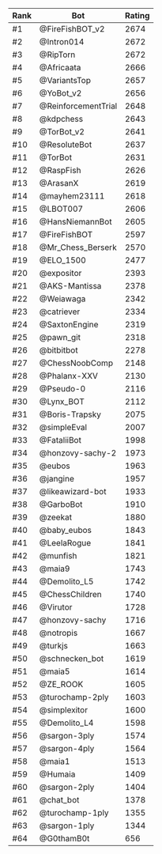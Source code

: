 Rank|Bot|Rating
---|---|---
#1|@FireFishBOT_v2|2674
#2|@Intron014|2672
#3|@RipTorn|2672
#4|@Africaata|2666
#5|@VariantsTop|2657
#6|@YoBot_v2|2656
#7|@ReinforcementTrial|2648
#8|@kdpchess|2643
#9|@TorBot_v2|2641
#10|@ResoluteBot|2637
#11|@TorBot|2631
#12|@RaspFish|2626
#13|@ArasanX|2619
#14|@mayhem23111|2618
#15|@LBOT007|2606
#16|@HansNiemannBot|2605
#17|@FireFishBOT|2597
#18|@Mr_Chess_Berserk|2570
#19|@ELO_1500|2477
#20|@expositor|2393
#21|@AKS-Mantissa|2378
#22|@Weiawaga|2342
#23|@catriever|2334
#24|@SaxtonEngine|2319
#25|@pawn_git|2318
#26|@bitbitbot|2278
#27|@ChessNoobComp|2148
#28|@Phalanx-XXV|2130
#29|@Pseudo-0|2116
#30|@Lynx_BOT|2112
#31|@Boris-Trapsky|2075
#32|@simpleEval|2007
#33|@FataliiBot|1998
#34|@honzovy-sachy-2|1973
#35|@eubos|1963
#36|@jangine|1957
#37|@likeawizard-bot|1933
#38|@GarboBot|1910
#39|@zeekat|1880
#40|@baby_eubos|1843
#41|@LeelaRogue|1841
#42|@munfish|1821
#43|@maia9|1743
#44|@Demolito_L5|1742
#45|@ChessChildren|1740
#46|@Virutor|1728
#47|@honzovy-sachy|1716
#48|@notropis|1667
#49|@turkjs|1663
#50|@schnecken_bot|1619
#51|@maia5|1614
#52|@ZE_ROOK|1605
#53|@turochamp-2ply|1603
#54|@simplexitor|1600
#55|@Demolito_L4|1598
#56|@sargon-3ply|1574
#57|@sargon-4ply|1564
#58|@maia1|1513
#59|@Humaia|1409
#60|@sargon-2ply|1404
#61|@chat_bot|1378
#62|@turochamp-1ply|1355
#63|@sargon-1ply|1344
#64|@G0thamB0t|656
